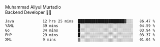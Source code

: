 Muhammad Aliyul Murtadlo
<br>
Backend Developer 👨‍💻
<br>
<!--START_SECTION:waka-->

```txt
Java             12 hrs 25 mins  █████████████████████▓░░░   86.47 %
YAML             39 mins         █░░░░░░░░░░░░░░░░░░░░░░░░   04.59 %
Go               34 mins         █░░░░░░░░░░░░░░░░░░░░░░░░   03.94 %
PHP              29 mins         █░░░░░░░░░░░░░░░░░░░░░░░░   03.37 %
XML              9 mins          ▒░░░░░░░░░░░░░░░░░░░░░░░░   01.04 %
```

<!--END_SECTION:waka-->
